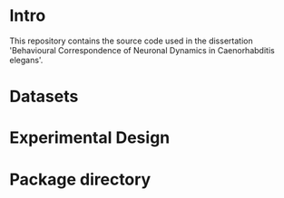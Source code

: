 # Intro
This repository contains the source code used in the dissertation 'Behavioural Correspondence of Neuronal Dynamics in 
Caenorhabditis elegans'.

# Datasets

# Experimental Design

# Package directory
